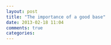 ```yaml
---
layout: post
title: "The importance of a good base"
date: 2013-02-18 11:04
comments: true
categories: 
---
```

